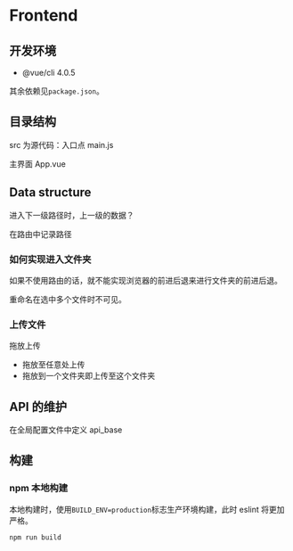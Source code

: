 # Frontend

## 开发环境

- @vue/cli 4.0.5

其余依赖见`package.json`。

## 目录结构

src 为源代码：入口点 main.js

主界面 App.vue

## Data structure

进入下一级路径时，上一级的数据？

在路由中记录路径

### 如何实现进入文件夹

如果不使用路由的话，就不能实现浏览器的前进后退来进行文件夹的前进后退。

重命名在选中多个文件时不可见。

### 上传文件

拖放上传

- 拖放至任意处上传
- 拖放到一个文件夹即上传至这个文件夹

## API 的维护

在全局配置文件中定义 api_base

## 构建

### npm 本地构建

本地构建时，使用`BUILD_ENV=production`标志生产环境构建，此时 eslint 将更加严格。

```sh
npm run build
```
